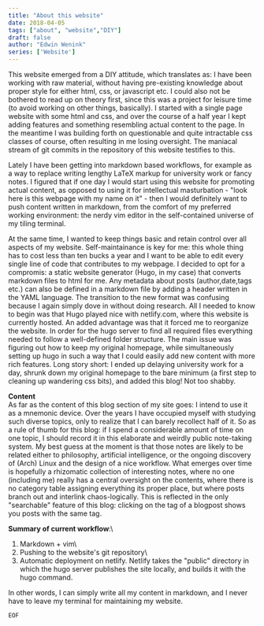 ```yaml
---
title: "About this website"
date: 2018-04-05
tags: ["about", "website","DIY"]
draft: false
author: "Edwin Wenink"
series: ['Website']
---
```


This website emerged from a DIY attitude, which translates as: I have been working with raw material, without having pre-existing knowledge about proper style for either html, css, or javascript etc. 
I could also not be bothered to read up on theory first, since this was a project for leisure time (to avoid working on other things, basically).
I started with a single page website with some html and css, and over the course of a half year I kept adding features and something resembling actual content to the page. In the meantime I was building forth on questionable and quite intractable css classes of course, often resulting in me losing oversight. The maniacal stream of git commits in the repository of this website testifies to this. 

Lately I have been getting into markdown based workflows, for example as a way to replace writing lengthy LaTeX markup for university work or fancy notes. I figured that if one day I would start using this website for promoting actual content, as opposed to using it for intellectual masturbation - "look here is this webpage with my name on it" - then I would definitely want to push content written in markdown, from the comfort of my preferred working environment: the nerdy vim editor in the self-contained universe of my tiling terminal. 

At the same time, I wanted to keep things basic and retain control over all aspects of my website. Self-maintainance is key for me: this whole thing has to cost less than ten bucks a year and I want to be able to edit every single line of code that contributes to my webpage.
I decided to opt for a compromis: a static website generator (Hugo, in my case) that converts markdown files to html for me. Any metadata about posts (author,date,tags etc.) can also be defined in a markdown file by adding a header written in the YAML language. The transition to the new format was confusing because I again simply dove in without doing research. All I needed to know to begin was that Hugo played nice with netlify.com, where this website is currently hosted. An added advantage was that it forced me to reorganize the website. In order for the hugo server to find all required files everything needed to follow a well-defined folder structure. The main issue was figuring out how to keep my original homepage, while simultaneously setting up hugo in such a way that I could easily add new content with more rich features. Long story short: I ended up delaying university work for a day, shrunk down my original homepage to the bare minimum (a first step to cleaning up wandering css bits), and added this blog! Not too shabby. 

**Content**\
As far as the content of this blog section of my site goes: I intend to use it as a mnemonic device. Over the years I have occupied myself with studying such diverse topics, only to realize that I can barely recollect half of it. So as a rule of thumb for this blog: if I spend a considerable amount of time on one topic, I should record it in this elaborate and weirdly public note-taking system. My best guess at the moment is that those notes are likely to be related either to philosophy, artificial intelligence, or the ongoing discovery of (Arch) Linux and the design of a nice workflow.  What emerges over time is hopefully a rhizomatic collection of interesting notes, where no one (including me) really has a central oversight on the contents, where there is no category table assigning everything its proper place, but where posts branch out and interlink chaos-logically. This is reflected in the only "searchable" feature of this blog: clicking on the tag of a blogpost shows you posts with the same tag.

**Summary of current workflow**:\
1) Markdown + vim\
2) Pushing to the website's git repository\
3) Automatic deployment on netlify. Netlify takes the "public" directory in which the hugo server publishes the site locally, and builds it with the hugo command. 

In other words, I can simply write all my content in markdown, and I never have to leave my terminal for maintaining my website.


```
EOF
```

